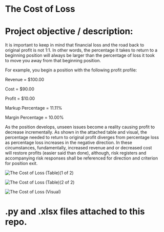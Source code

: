 # The Cost of Loss

# Project objective / description:

It is important to keep in mind that financial loss and the road back to original profit is not 1:1. In other words, the percentage it takes to return to a beginning position will always be larger than the percentage of loss it took to move you away from that beginning position.

For example, you begin a position with the following profit profile:

Revenue = $100.00

Cost = $90.00

Profit = $10.00

Markup Percentage = 11.11%

Margin Percentage = 10.00%

As the position develops, unseen issues become a reality causing profit to decrease incrementally. As shown in the attached table and visual, the percentage needed to return to original profit diverges from percentage loss as percentage loss increases in the negative direction. In these circumstances, fundamentally, increased revenue and or decreased cost will restore profits (easier said than done), although, risk registers and accompanying risk responses shall be referenced for direction and criterion for position exit.

![The Cost of Loss (Table)(1 of 2)](https://github.com/NollieAnalysis/The-Cost-of-Loss/assets/163913188/51304f6b-8db8-444c-b5bd-094063ae3065)

![The Cost of Loss (Table)(2 of 2)](https://github.com/NollieAnalysis/The-Cost-of-Loss/assets/163913188/fff6edf4-6eba-4416-a9ff-a1b39c3cb6de)

![The Cost of Loss (Visual)](https://github.com/NollieAnalysis/The-Cost-of-Loss/assets/163913188/67b9938d-0572-4334-b30c-1622797741b6)

# .py and .xlsx files attached to this repo.
